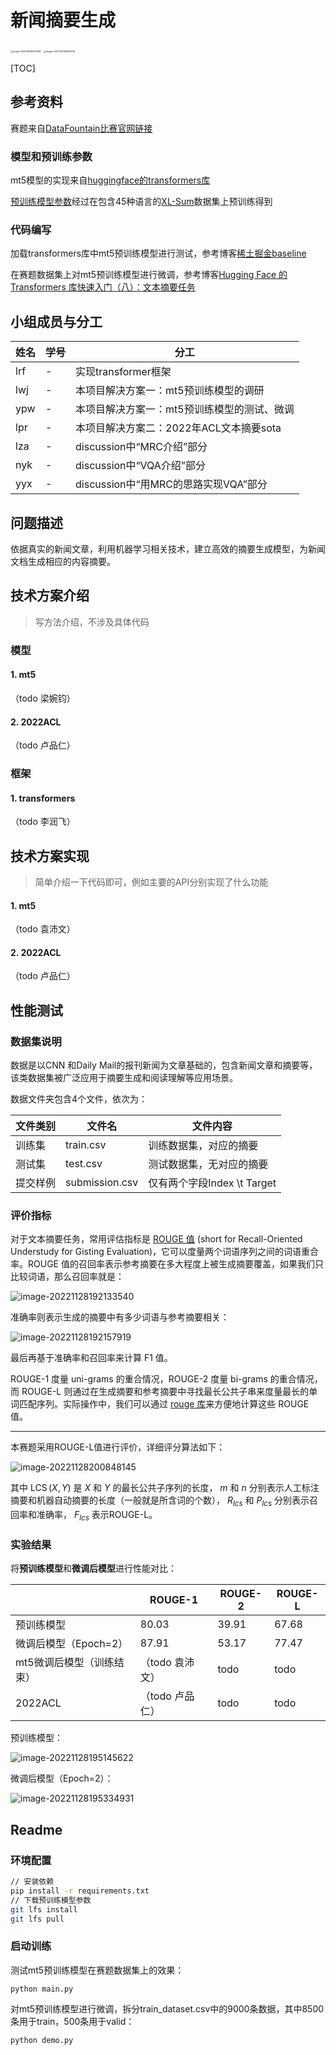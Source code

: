 

# 新闻摘要生成

<img src="https://cdn.jsdelivr.net/gh/1candoallthings/figure-bed@main/img/202211281927594.png" alt="image-20221128192713487" style="zoom: 25%;" />

<img src="C:\Users\Administrator\AppData\Roaming\Typora\typora-user-images\image-20221128192846738.png" alt="image-20221128192846738" style="zoom: 25%;" />

[TOC]

## 参考资料

赛题来自[DataFountain比赛官网链接](https://www.datafountain.cn/competitions/541)

### 模型和预训练参数

mt5模型的实现来自[huggingface的transformers库](https://github.com/huggingface/transformers)

[预训练模型参数](https://huggingface.co/csebuetnlp/mT5_multilingual_XLSum)经过在包含45种语言的[XL-Sum](https://huggingface.co/datasets/csebuetnlp/xlsum)数据集上预训练得到

### 代码编写

加载transformers库中mt5预训练模型进行测试，参考博客[稀土掘金baseline](https://juejin.cn/post/7026590075051851789)

在赛题数据集上对mt5预训练模型进行微调，参考博客[Hugging Face 的 Transformers 库快速入门（八）：文本摘要任务](https://xiaosheng.run/2022/03/29/transformers-note-8.html)

## 小组成员与分工

| 姓名 | 学号 | 分工                                        |
| ---- | ---- | ------------------------------------------- |
| lrf  | -    | 实现transformer框架                         |
| lwj  | -    | 本项目解决方案一：mt5预训练模型的调研       |
| ypw  | -    | 本项目解决方案一：mt5预训练模型的测试、微调 |
| lpr  | -    | 本项目解决方案二：2022年ACL文本摘要sota     |
| lza  | -    | discussion中“MRC介绍”部分                   |
| nyk  | -    | discussion中“VQA介绍”部分                   |
| yyx  | -    | discussion中“用MRC的思路实现VQA”部分        |



## 问题描述

依据真实的新闻文章，利用机器学习相关技术，建立高效的摘要生成模型，为新闻文档生成相应的内容摘要。

## 技术方案介绍

> 写方法介绍，不涉及具体代码

### 模型

#### 1. mt5

（todo 梁婉钧）

#### 2. 2022ACL

（todo 卢品仁）

### 框架

#### 1. transformers

（todo 李润飞）

## 技术方案实现

> 简单介绍一下代码即可，例如主要的API分别实现了什么功能

#### 1. mt5

（todo 袁沛文）

#### 2. 2022ACL

（todo 卢品仁）

## 性能测试

### 数据集说明

数据是以CNN 和Daily Mail的报刊新闻为文章基础的，包含新闻文章和摘要等，该类数据集被广泛应用于摘要生成和阅读理解等应用场景。

数据文件夹包含4个文件，依次为：

| 文件类别 | 文件名         | 文件内容                    |
| -------- | -------------- | --------------------------- |
| 训练集   | train.csv      | 训练数据集，对应的摘要      |
| 测试集   | test.csv       | 测试数据集，无对应的摘要    |
| 提交样例 | submission.csv | 仅有两个字段Index \t Target |

### 评价指标

对于文本摘要任务，常用评估指标是 [ROUGE 值](https://en.wikipedia.org/wiki/ROUGE_(metric)) (short for Recall-Oriented Understudy for Gisting Evaluation)，它可以度量两个词语序列之间的词语重合率。ROUGE 值的召回率表示参考摘要在多大程度上被生成摘要覆盖，如果我们只比较词语，那么召回率就是：

![image-20221128192133540](https://cdn.jsdelivr.net/gh/1candoallthings/figure-bed@main/img/202211281921624.png)

准确率则表示生成的摘要中有多少词语与参考摘要相关：

![image-20221128192157919](https://cdn.jsdelivr.net/gh/1candoallthings/figure-bed@main/img/202211281921942.png)

最后再基于准确率和召回率来计算 F1 值。

ROUGE-1 度量 uni-grams 的重合情况，ROUGE-2 度量 bi-grams 的重合情况，而 ROUGE-L 则通过在生成摘要和参考摘要中寻找最长公共子串来度量最长的单词匹配序列。实际操作中，我们可以通过 [rouge 库](https://github.com/pltrdy/rouge)来方便地计算这些 ROUGE 值。

---

本赛题采用ROUGE-L值进行评价，详细评分算法如下：

![image-20221128200848145](https://cdn.jsdelivr.net/gh/1candoallthings/figure-bed@main/img/202211282008169.png)

其中 $\operatorname{LCS}(X, Y)$ 是 $X$ 和 $Y$ 的最长公共子序列的长度， $m$ 和 $n$ 分别表示人工标注摘要和机器自动摘要的长度（一般就是所含词的个数）， $R_{lcs}$ 和 $P_{lcs}$ 分别表示召回率和准确率， $F_{lcs}$ 表示ROUGE-L。

### 实验结果

将**预训练模型**和**微调后模型**进行性能对比：

|                           | ROUGE-1 | ROUGE-2 | ROUGE-L |
| ------------------------- | ------- | ------- | ------- |
| 预训练模型                | 80.03   | 39.91   | 67.68   |
| 微调后模型（Epoch=2）     | 87.91   | 53.17   | 77.47   |
| mt5微调后模型（训练结束） | （todo 袁沛文）    | todo    | todo    |
| 2022ACL                   | （todo 卢品仁）    | todo    | todo    |

预训练模型：

![image-20221128195145622](https://cdn.jsdelivr.net/gh/1candoallthings/figure-bed@main/img/202211281951652.png)

微调后模型（Epoch=2）：

![image-20221128195334931](https://cdn.jsdelivr.net/gh/1candoallthings/figure-bed@main/img/202211281953957.png)



## Readme

### 环境配置

```sh
// 安装依赖
pip install -r requirements.txt  
// 下载预训练模型参数
git lfs install
git lfs pull
```

### 启动训练

测试mt5预训练模型在赛题数据集上的效果：

```
python main.py
```

对mt5预训练模型进行微调，拆分train_dataset.csv中的9000条数据，其中8500条用于train，500条用于valid：

```sh
python demo.py
```

